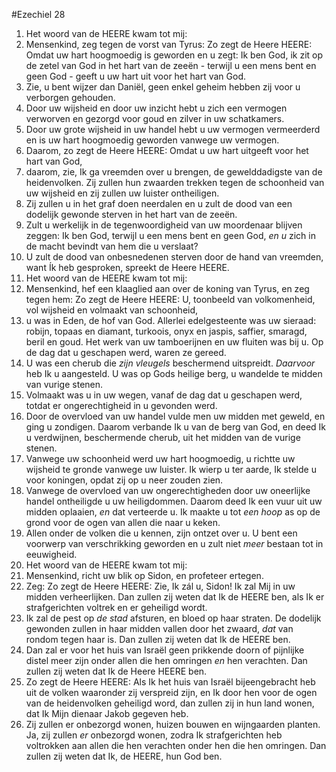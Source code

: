 #Ezechiel 28
1. Het woord van de HEERE kwam tot mij:
2. Mensenkind, zeg tegen de vorst van Tyrus: Zo zegt de Heere HEERE: Omdat uw hart hoogmoedig is geworden en u zegt: Ik ben God, ik zit op de zetel van God in het hart van de zeeën - terwijl u een mens bent en geen God - geeft u uw hart uit voor het hart van God.
3. Zie, u bent wijzer dan Daniël, geen enkel geheim hebben zij voor u verborgen gehouden.
4. Door uw wijsheid en door uw inzicht hebt u zich een vermogen verworven en gezorgd voor goud en zilver in uw schatkamers.
5. Door uw grote wijsheid in uw handel hebt u uw vermogen vermeerderd en is uw hart hoogmoedig geworden vanwege uw vermogen.
6. Daarom, zo zegt de Heere HEERE: Omdat u uw hart uitgeeft voor het hart van God,
7. daarom, zie, Ik ga vreemden over u brengen, de gewelddadigste van de heidenvolken. Zij zullen hun zwaarden trekken tegen de schoonheid van uw wijsheid en zij zullen uw luister ontheiligen.
8. Zij zullen u in het graf doen neerdalen en u zult de dood van een dodelijk gewonde sterven in het hart van de zeeën.
9. Zult u werkelijk in de tegenwoordigheid van uw moordenaar blijven zeggen: Ik ben God, terwijl u een mens bent en geen God, *en u* zich in de macht bevindt van hem die u verslaat?
10. U zult de dood van onbesnedenen sterven door de hand van vreemden, want Ík heb gesproken, spreekt de Heere HEERE.
11. Het woord van de HEERE kwam tot mij:
12. Mensenkind, hef een klaaglied aan over de koning van Tyrus, en zeg tegen hem: Zo zegt de Heere HEERE: U, toonbeeld van volkomenheid, vol wijsheid en volmaakt van schoonheid, 
13. u was in Eden, de hof van God. Allerlei edelgesteente was uw sieraad: robijn, topaas en diamant, turkoois, onyx en jaspis, saffier, smaragd, beril en goud. Het werk van uw tamboerijnen en uw fluiten was bij u. Op de dag dat u geschapen werd, waren ze gereed. 
14. U was een cherub die *zijn vleugels* beschermend uitspreidt. *Daarvoor* heb Ik u aangesteld. U was op Gods heilige berg, u wandelde te midden van vurige stenen. 
15. Volmaakt was u in uw wegen, vanaf de dag dat u geschapen werd, totdat er ongerechtigheid in u gevonden werd. 
16. Door de overvloed van uw handel vulde men uw midden met geweld, en ging u zondigen. Daarom verbande Ik u van de berg van God, en deed Ik u verdwijnen, beschermende cherub, uit het midden van de vurige stenen. 
17. Vanwege uw schoonheid werd uw hart hoogmoedig, u richtte uw wijsheid te gronde vanwege uw luister. Ik wierp u ter aarde, Ik stelde u voor koningen, opdat zij op u neer zouden zien. 
18. Vanwege de overvloed van uw ongerechtigheden door uw oneerlijke handel ontheiligde u uw heiligdommen. Daarom deed Ik een vuur uit uw midden oplaaien, *en* dat verteerde u. Ik maakte u tot *een hoop* as op de grond voor de ogen van allen die naar u keken. 
19. Allen onder de volken die u kennen, zijn ontzet over u. U bent een voorwerp van verschrikking geworden en u zult niet *meer* bestaan tot in eeuwigheid.
20. Het woord van de HEERE kwam tot mij:
21. Mensenkind, richt uw blik op Sidon, en profeteer ertegen.
22. Zeg: Zo zegt de Heere HEERE: Zie, Ik zál u, Sidon! Ik zal Mij in uw midden verheerlijken. Dan zullen zij weten dat Ik de HEERE ben, als Ik er strafgerichten voltrek en er geheiligd wordt.
23. Ik zal de pest op *de stad* afsturen, en bloed op haar straten. De dodelijk gewonden zullen in haar midden vallen door het zwaard, *dat* van rondom tegen haar is. Dan zullen zij weten dat Ik de HEERE ben.
24. Dan zal er voor het huis van Israël geen prikkende doorn of pijnlijke distel meer zijn onder allen die hen omringen *en* hen verachten. Dan zullen zij weten dat Ik de Heere HEERE ben.
25. Zo zegt de Heere HEERE: Als Ik het huis van Israël bijeengebracht heb uit de volken waaronder zij verspreid zijn, en Ik door hen voor de ogen van de heidenvolken geheiligd word, dan zullen zij in hun land wonen, dat Ik Mijn dienaar Jakob gegeven heb.
26. Zij zullen er onbezorgd wonen, huizen bouwen en wijngaarden planten. Ja, zij zullen *er* onbezorgd wonen, zodra Ik strafgerichten heb voltrokken aan allen die hen verachten onder hen die hen omringen. Dan zullen zij weten dat Ik, de HEERE, hun God ben.
